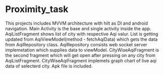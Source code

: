 # Proximity_task
This projects includes MVVM architecture with hilt as DI and android navigation.
Main Activity is the base and single activity inside the app.
AqiListFragment shows list of city with respective Aqi valur. List is getting updated from AqiViewModel(method - fetchAqiData) which gets the data from AqiRepository class.
AqiRepository consists web socket server implemetation which supplies data to viewModel.
CityWiseAqiFragment is the second fragment which will get open after pressing on any city from AqiListFragment.
CityWiseAqiFragment implemets graph chart of live aqi data of selecterd city.
Apk file is included. 
